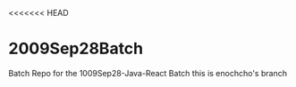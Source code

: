 <<<<<<< HEAD
# 2009Sep28Batch
Batch Repo for the 1009Sep28-Java-React Batch
this is enochcho's branch
